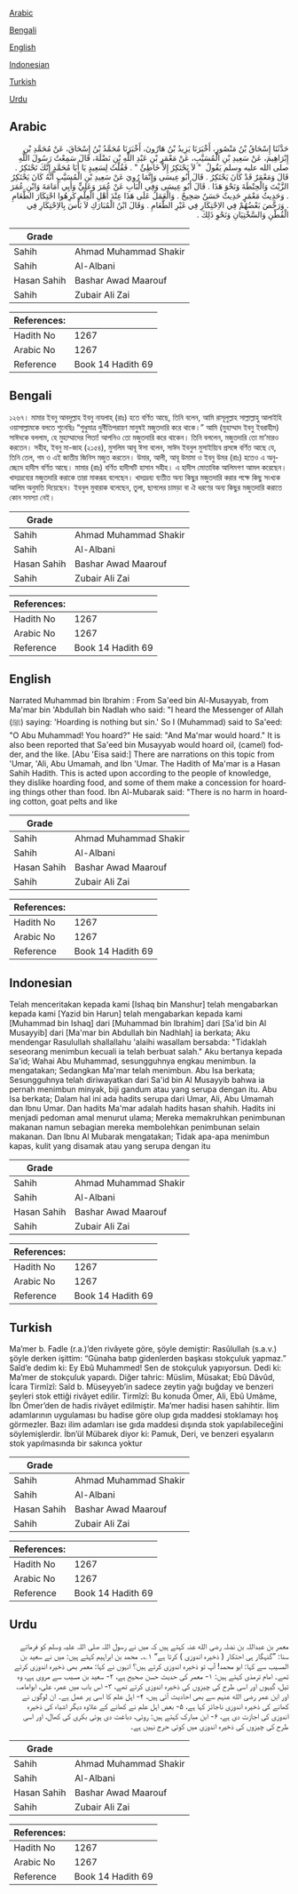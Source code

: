[Arabic](#arabic)

[Bengali](#bengali)

[English](#english)

[Indonesian](#indonesian)

[Turkish](#turkish)

[Urdu](#urdu)

## Arabic


<div dir="rtl" lang="ar" style={{fontSize:'larger',backgroundColor:'#f8f9fa',padding:20}}>
حَدَّثَنَا إِسْحَاقُ بْنُ مَنْصُورٍ، أَخْبَرَنَا يَزِيدُ بْنُ هَارُونَ، أَخْبَرَنَا مُحَمَّدُ بْنُ إِسْحَاقَ، عَنْ مُحَمَّدِ بْنِ إِبْرَاهِيمَ، عَنْ سَعِيدِ بْنِ الْمُسَيَّبِ، عَنْ مَعْمَرِ بْنِ عَبْدِ اللَّهِ بْنِ نَضْلَةَ، قَالَ سَمِعْتُ رَسُولَ اللَّهِ صلى الله عليه وسلم يَقُولُ ‏ "‏ لاَ يَحْتَكِرُ إِلاَّ خَاطِئٌ ‏"‏ ‏.‏ فَقُلْتُ لِسَعِيدٍ يَا أَبَا مُحَمَّدٍ إِنَّكَ تَحْتَكِرُ ‏.‏ قَالَ وَمَعْمَرٌ قَدْ كَانَ يَحْتَكِرُ ‏.‏ قَالَ أَبُو عِيسَى وَإِنَّمَا رُوِيَ عَنْ سَعِيدِ بْنِ الْمُسَيَّبِ أَنَّهُ كَانَ يَحْتَكِرُ الزَّيْتَ وَالْحِنْطَةَ وَنَحْوَ هَذَا ‏.‏ قَالَ أَبُو عِيسَى وَفِي الْبَابِ عَنْ عُمَرَ وَعَلِيٍّ وَأَبِي أُمَامَةَ وَابْنِ عُمَرَ ‏.‏ وَحَدِيثُ مَعْمَرٍ حَدِيثٌ حَسَنٌ صَحِيحٌ ‏.‏ وَالْعَمَلُ عَلَى هَذَا عِنْدَ أَهْلِ الْعِلْمِ كَرِهُوا احْتِكَارَ الطَّعَامِ ‏.‏ وَرَخَّصَ بَعْضُهُمْ فِي الاِحْتِكَارِ فِي غَيْرِ الطَّعَامِ ‏.‏ وَقَالَ ابْنُ الْمُبَارَكِ لاَ بَأْسَ بِالاِحْتِكَارِ فِي الْقُطْنِ وَالسَّخْتِيَانِ وَنَحْوِ ذَلِكَ ‏.‏
</div>
<div style={{backgroundColor:'#f8f9fa',padding:20, marginBottom: 10}}><table> <thead> <tr> <th>Grade</th> <th></th> </tr> </thead> <tbody> <tr><td>Sahih</td><td>Ahmad Muhammad Shakir</td></tr><tr><td>Sahih</td><td>Al-Albani</td></tr><tr><td>Hasan Sahih</td><td>Bashar Awad Maarouf</td></tr><tr><td>Sahih</td><td>Zubair Ali Zai</td></tr></tbody></table><table> <thead> <tr> <th>References:</th> <th></th> </tr> </thead> <tbody><tr><td>Hadith No</td><td>1267</td></tr><tr><td>Arabic No</td><td>1267</td></tr><tr><td>Reference</td><td>Book 14 Hadith 69</td></tr></tbody></table></div>

## Bengali


<div dir="ltr" lang="bn" style={{fontSize:'larger',backgroundColor:'#f8f9fa',padding:20}}>
১২৬৭। মামার ইবনু আবদুল্লাহ ইবনু নাযলাহ্ (রাঃ) হতে বর্ণিত আছে, তিনি বলেন, আমি রাসূলুল্লাহ সাল্লাল্লাহু আলাইহি ওয়াসাল্লামকে বলতে শুনেছিঃ “শুধুমাত্র দুর্নীতিপরায়ণ মানুষই মজুতদারি করে থাকে।” আমি (মুহাম্মাদ ইবনু ইবরাহীম) সাঈদকে বললাম, হে মুহাম্মাদের পিতা! আপনিও তো মজুতদারি করে থাকেন। তিনি বললেন, মজুতদারি তো মা’মারও করতেন। সহীহ, ইবনু মা-জাহ (২১৫৪), মুসলিম আবূ ঈসা বলেন, সাঈদ ইবনুল মুসাইয়্যিব প্রসঙ্গে বর্ণিত আছে যে, তিনি তেল, গম ও এই জাতীয় জিনিস মজুত করতেন। উমার, আলী, আবূ উমামা ও ইবনু উমর (রাঃ) হতেও এ অনুচ্ছেদে হাদীস বর্ণিত আছে। মামার (রাঃ) বর্ণিত হাদীসটি হাসান সহীহ। এ হাদীস মোতাবিক আলিমগণ আমল করেছেন। খাদ্যদ্রব্যের মজুতদারি করাকে তারা মাকরূহ বলেছেন। খাদ্যদ্রব্য ব্যতীত অন্য কিছুর মজুতদারি করার পক্ষে কিছু সংখ্যক আলিম অনুমতি দিয়েছেন। ইবনুল মুবারাক বলেছেন, তুলা, ছাগলের চামড়া বা ঐ ধরণের অন্য কিছুর মজুতদারি করাতে কোন সমস্যা নেই।
</div>
<div style={{backgroundColor:'#f8f9fa',padding:20, marginBottom: 10}}><table> <thead> <tr> <th>Grade</th> <th></th> </tr> </thead> <tbody> <tr><td>Sahih</td><td>Ahmad Muhammad Shakir</td></tr><tr><td>Sahih</td><td>Al-Albani</td></tr><tr><td>Hasan Sahih</td><td>Bashar Awad Maarouf</td></tr><tr><td>Sahih</td><td>Zubair Ali Zai</td></tr></tbody></table><table> <thead> <tr> <th>References:</th> <th></th> </tr> </thead> <tbody><tr><td>Hadith No</td><td>1267</td></tr><tr><td>Arabic No</td><td>1267</td></tr><tr><td>Reference</td><td>Book 14 Hadith 69</td></tr></tbody></table></div>

## English


<div dir="ltr" lang="en" style={{fontSize:'larger',backgroundColor:'#f8f9fa',padding:20}}>
Narrated Muhammad bin Ibrahim : From Sa'eed bin Al-Musayyab, from Ma'mar bin 'Abdullah bin Nadlah who said: "I heard the Messenger of Allah (ﷺ) saying: 'Hoarding is nothing but sin.' So I (Muhammad) said to Sa'eed: "O Abu Muhammad! You hoard?" He said: "And Ma'mar would hoard." It is also been reported that Sa'eed bin Musayyab would hoard oil, (camel) fodder, and the like. [Abu 'Eisa said:] There are narrations on this topic from 'Umar, 'Ali, Abu Umamah, and Ibn 'Umar. The Hadith of Ma'mar is a Hasan Sahih Hadith. This is acted upon according to the people of knowledge, they dislike hoarding food, and some of them make a concession for hoarding things other than food. Ibn Al-Mubarak said: "There is no harm in hoarding cotton, goat pelts and like
</div>
<div style={{backgroundColor:'#f8f9fa',padding:20, marginBottom: 10}}><table> <thead> <tr> <th>Grade</th> <th></th> </tr> </thead> <tbody> <tr><td>Sahih</td><td>Ahmad Muhammad Shakir</td></tr><tr><td>Sahih</td><td>Al-Albani</td></tr><tr><td>Hasan Sahih</td><td>Bashar Awad Maarouf</td></tr><tr><td>Sahih</td><td>Zubair Ali Zai</td></tr></tbody></table><table> <thead> <tr> <th>References:</th> <th></th> </tr> </thead> <tbody><tr><td>Hadith No</td><td>1267</td></tr><tr><td>Arabic No</td><td>1267</td></tr><tr><td>Reference</td><td>Book 14 Hadith 69</td></tr></tbody></table></div>

## Indonesian


<div dir="ltr" lang="id" style={{fontSize:'larger',backgroundColor:'#f8f9fa',padding:20}}>
Telah menceritakan kepada kami [Ishaq bin Manshur] telah mengabarkan kepada kami [Yazid bin Harun] telah mengabarkan kepada kami [Muhammad bin Ishaq] dari [Muhammad bin Ibrahim] dari [Sa'id bin Al Musayyib] dari [Ma'mar bin Abdullah bin Nadhlah] ia berkata; Aku mendengar Rasulullah shallallahu 'alaihi wasallam bersabda: "Tidaklah seseorang menimbun kecuali ia telah berbuat salah." Aku bertanya kepada Sa'id; Wahai Abu Muhammad, sesungguhnya engkau menimbun. Ia mengatakan; Sedangkan Ma'mar telah menimbun. Abu Isa berkata; Sesungguhnya telah diriwayatkan dari Sa'id bin Al Musayyib bahwa ia pernah menimbun minyak, biji gandum atau yang serupa dengan itu. Abu Isa berkata; Dalam hal ini ada hadits serupa dari Umar, Ali, Abu Umamah dan Ibnu Umar. Dan hadits Ma'mar adalah hadits hasan shahih. Hadits ini menjadi pedoman amal menurut ulama; Mereka memakruhkan penimbunan makanan namun sebagian mereka membolehkan penimbunan selain makanan. Dan Ibnu Al Mubarak mengatakan; Tidak apa-apa menimbun kapas, kulit yang disamak atau yang serupa dengan itu
</div>
<div style={{backgroundColor:'#f8f9fa',padding:20, marginBottom: 10}}><table> <thead> <tr> <th>Grade</th> <th></th> </tr> </thead> <tbody> <tr><td>Sahih</td><td>Ahmad Muhammad Shakir</td></tr><tr><td>Sahih</td><td>Al-Albani</td></tr><tr><td>Hasan Sahih</td><td>Bashar Awad Maarouf</td></tr><tr><td>Sahih</td><td>Zubair Ali Zai</td></tr></tbody></table><table> <thead> <tr> <th>References:</th> <th></th> </tr> </thead> <tbody><tr><td>Hadith No</td><td>1267</td></tr><tr><td>Arabic No</td><td>1267</td></tr><tr><td>Reference</td><td>Book 14 Hadith 69</td></tr></tbody></table></div>

## Turkish


<div dir="ltr" lang="tr" style={{fontSize:'larger',backgroundColor:'#f8f9fa',padding:20}}>
Ma’mer b. Fadle (r.a.)’den rivâyete göre, şöyle demiştir: Rasûlullah (s.a.v.) şöyle derken işittim: “Günaha batıp gidenlerden başkası stokçuluk yapmaz.” Saîd’e dedim ki: Ey Ebû Muhammed! Sen de stokçuluk yapıyorsun. Dedi ki: Ma’mer de stokçuluk yapardı. Diğer tahric: Müslim, Müsakat; Ebû Dâvûd, İcara Tirmîzî: Saîd b. Müseyyeb’in sadece zeytin yağı buğday ve benzeri şeyleri stok ettiği rivâyet edilir. Tirmîzî: Bu konuda Ömer, Ali, Ebû Umâme, İbn Ömer’den de hadis rivâyet edilmiştir. Ma’mer hadisi hasen sahihtir. İlim adamlarının uygulaması bu hadise göre olup gıda maddesi stoklamayı hoş görmezler. Bazı ilim adamları ise gıda maddesi dışında stok yapılabileceğini söylemişlerdir. İbn’ül Mübarek diyor ki: Pamuk, Deri, ve benzeri eşyaların stok yapılmasında bir sakınca yoktur
</div>
<div style={{backgroundColor:'#f8f9fa',padding:20, marginBottom: 10}}><table> <thead> <tr> <th>Grade</th> <th></th> </tr> </thead> <tbody> <tr><td>Sahih</td><td>Ahmad Muhammad Shakir</td></tr><tr><td>Sahih</td><td>Al-Albani</td></tr><tr><td>Hasan Sahih</td><td>Bashar Awad Maarouf</td></tr><tr><td>Sahih</td><td>Zubair Ali Zai</td></tr></tbody></table><table> <thead> <tr> <th>References:</th> <th></th> </tr> </thead> <tbody><tr><td>Hadith No</td><td>1267</td></tr><tr><td>Arabic No</td><td>1267</td></tr><tr><td>Reference</td><td>Book 14 Hadith 69</td></tr></tbody></table></div>

## Urdu


<div dir="rtl" lang="ur" style={{fontSize:'larger',backgroundColor:'#f8f9fa',padding:20}}>
معمر بن عبداللہ بن نضلہ رضی الله عنہ کہتے ہیں کہ میں نے رسول اللہ صلی اللہ علیہ وسلم کو فرماتے سنا: ”گنہگار ہی احتکار ( ذخیرہ اندوزی ) کرتا ہے“ ۱؎۔ محمد بن ابراہیم کہتے ہیں: میں نے سعید بن المسیب سے کہا: ابو محمد! آپ تو ذخیرہ اندوزی کرتے ہیں؟ انہوں نے کہا: معمر بھی ذخیرہ اندوزی کرتے تھے۔ امام ترمذی کہتے ہیں: ۱- معمر کی حدیث حسن صحیح ہے، ۲- سعید بن مسیب سے مروی ہے، وہ تیل، گیہوں اور اسی طرح کی چیزوں کی ذخیرہ اندوزی کرتے تھے، ۳- اس باب میں عمر، علی، ابوامامہ، اور ابن عمر رضی الله عنہم سے بھی احادیث آئی ہیں، ۴- اہل علم کا اسی پر عمل ہے۔ ان لوگوں نے کھانے کی ذخیرہ اندوزی ناجائز کہا ہے، ۵- بعض اہل علم نے کھانے کے علاوہ دیگر اشیاء کی ذخیرہ اندوزی کی اجازت دی ہے، ۶- ابن مبارک کہتے ہیں: روئی، دباغت دی ہوئی بکری کی کھال، اور اسی طرح کی چیزوں کی ذخیرہ اندوزی میں کوئی حرج نہیں ہے۔
</div>
<div style={{backgroundColor:'#f8f9fa',padding:20, marginBottom: 10}}><table> <thead> <tr> <th>Grade</th> <th></th> </tr> </thead> <tbody> <tr><td>Sahih</td><td>Ahmad Muhammad Shakir</td></tr><tr><td>Sahih</td><td>Al-Albani</td></tr><tr><td>Hasan Sahih</td><td>Bashar Awad Maarouf</td></tr><tr><td>Sahih</td><td>Zubair Ali Zai</td></tr></tbody></table><table> <thead> <tr> <th>References:</th> <th></th> </tr> </thead> <tbody><tr><td>Hadith No</td><td>1267</td></tr><tr><td>Arabic No</td><td>1267</td></tr><tr><td>Reference</td><td>Book 14 Hadith 69</td></tr></tbody></table></div>